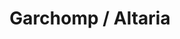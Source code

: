 ---
title: Garchomp / Altaria
layout: deck
era: 2013
in_progress: true
description: Keep calm and Dragon Call
achievements:
  - position: T64
    competition: US National Championships
    division: Masters
    player: Ross Cawthon
links:
  - href: https://ptcgarchive.com/ross-cawthon-garchomp-altaria/
    title: Pokemon TCG Archive
cards:
  pokemon:
    - name: Gible
      set: DRX
      number: 87
      quantity: 3
    - name: Gible
      set: DRX
      number: 86
      quantity: 1
      missing_count: 1
    - name: Gabite
      set: DRX
      number: 89
      quantity: 2
    - name: Garchomp
      set: DRX
      number: 90
      quantity: 4
      missing_count: 4
    - name: Swablu
      set: DRX
      number: 104
      quantity: 3
      missing_count: 3
    - name: Altaria
      set: DRX
      number: 84
      quantity: 3
      missing_count: 2
    - name: Emolga
      set: DRX
      number: 45
      quantity: 1
    - name: Mr. Mime
      set: PLF
      number: 47
      quantity: 1
      missing_count: 1
  trainers:
    - name: 'N'
      set: NVI
      number: 92
      quantity: 4
    - name: Professor Juniper
      set: DEX
      number: 98
      quantity: 4
    - name: Skyla
      set: BCR
      number: 134
      quantity: 2
    - name: Colress
      set: PLS
      number: 118
      quantity: 2
    - name: Bianca
      set: EPO
      number: 90
      quantity: 1
    - name: Rare Candy
      set: DEX
      number: 100
      quantity: 4
    - name: Hypnotoxic Laser
      set: PLS
      number: 123
      quantity: 3
    - name: Level Ball
      set: NXD
      number: 89
      quantity: 3
    - name: Pokémon Catcher
      set: DEX
      number: 111
      quantity: 3
      missing_count: 2
    - name: Super Rod
      set: DRV
      number: 20
      quantity: 2
      missing_count: 1
    - name: Switch
      set: BLW
      number: 104
      quantity: 2
    - name: Dowsing Machine
      set: PLS
      number: 128
      quantity: 1
      missing_count: 1
    - name: Virbank City Gym
      set: PLS
      number: 126
      quantity: 2
  energy:
    - name: Fighting Energy
      set: BLW
      number: 110
      quantity: 5
    - name: Blend Energy WLFM
      set: DRX
      number: 118
      quantity: 4
---
